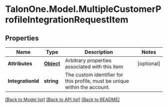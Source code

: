 # TalonOne.Model.MultipleCustomerProfileIntegrationRequestItem
## Properties

Name | Type | Description | Notes
------------ | ------------- | ------------- | -------------
**Attributes** | [**Object**](.md) | Arbitrary properties associated with this item | [optional] 
**IntegrationId** | **string** | The custom identifier for this profile, must be unique within the account. | 

[[Back to Model list]](../README.md#documentation-for-models) [[Back to API list]](../README.md#documentation-for-api-endpoints) [[Back to README]](../README.md)

